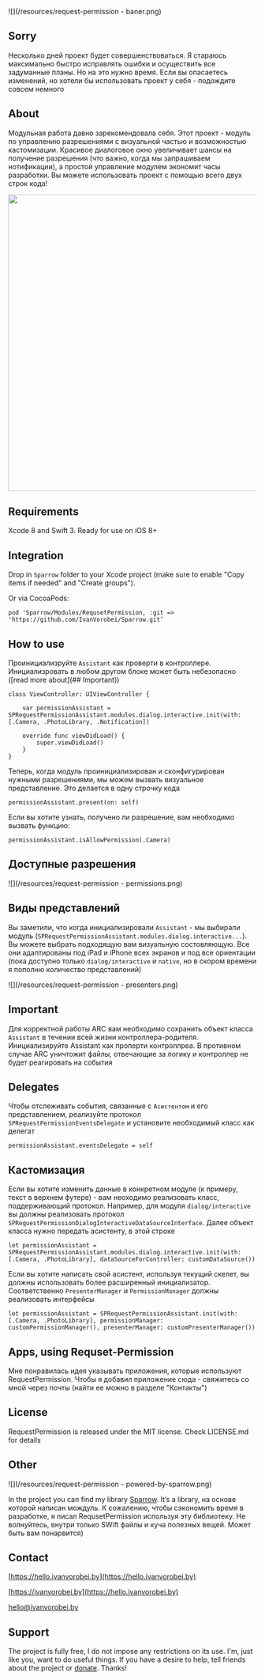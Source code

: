 ![](/resources/request-permission - baner.png)

## Sorry
Несколько дней проект будет совершенствоваться. Я стараюсь максимально быстро исправлять ошибки и осуществить все задуманные планы. Но на это нужно время. Если вы опасаетесь изменений, но хотели бы использовать проект у себя - подождите совсем немного

## About
Модульная работа давно зарекомендовала себя. Этот проект - модуль по управлению разрешениями с визуальной частью и возможностью кастомизации. Красивое диалоговое окно увеличивает шансы на получение разрешения (что важно, когда мы запрашиваем нотификации), а простой управление модулем  экономит часы разработки. Вы можете использовать проект с помощью всего двух строк кода!

<img src="https://raw.githubusercontent.com/IvanVorobei/RequestPermission/master/resources/request-permission%20-%20mockup_preview.gif" width="600">

## Requirements
Xcode 8 and Swift 3. Ready for use on iOS 8+

## Integration
Drop in `Sparrow` folder to your Xcode project (make sure to enable "Copy items if needed" and "Create groups").

Or via CocoaPods:
    
    pod 'Sparrow/Modules/RequsetPermission, :git => 'https://github.com/IvanVorobei/Sparrow.git’

## How to use
Проинициализруйте `Assistant` как проверти в контроллере. Инициализровать в любом другом блоке может быть небезопасно ([read more about](## Important))

	class ViewController: UIViewController {
    
    	var permissionAssistant = SPRequestPermissionAssistant.modules.dialog.interactive.init(with: [.Camera, .PhotoLibrary, .Notification])

    	override func viewDidLoad() {
        	super.viewDidLoad()
    	}
	}

Теперь, когда модуль проинициализирован и сконфигурирован нужными разрешениями, мы можем вызвать визуальное представление. Это делается в одну строчку кода

	permissionAssistant.present(on: self)

Если вы хотите узнать, получено ли разрешение, вам необходимо вызвать функцию:
    
    permissionAssistant.isAllowPermission(.Camera)

## Доступные разрешения

![](/resources/request-permission - permissions.png)

## Виды представлений
Вы заметили, что когда инициализировали `Assistant` - мы выбирали модуль (`SPRequestPermissionAssistant.modules.dialog.interactive...`). Вы можете выбрать подходящую вам визуальную состовляющую. Все они адаптированы под iPad и iPhone всех экранов и под все ориентации (пока доступно только `dialog/interactive` и `native`, но в скором времени я пополню количество представлений)

![](/resources/request-permission - presenters.png)

## Important
Для корректной работы ARC вам необходимо сохранить объект класса `Assistant` в течении всей жизни контроллера-родителя. Инициализируйте Аssistant как проперти контроллреа. В противном случае ARC уничтожит файлы, отвечающие за логику и контроллер не будет реагировать на события

## Delegates
Чтобы отслеживать события, связанные с `Асистентом` и его представлением, реализуйте протокол `SPRequestPermissionEventsDelegate` и установите необходимый класс как делегат

	permissionAssistant.eventsDelegate = self

## Кастомизация
Если вы хотите изменить данные в конкретном модуле (к примеру, текст в верхнем футере) - вам неоходимо реализовать класс, поддерживающий протокол. Например, для модуля `dialog/interactive` вы должны реализовать протокол `SPRequestPermissionDialogInteractiveDataSourceInterface`. Далее объект класса нужно передать асистенту, в этой строке 

	let permissionAssistant = SPRequestPermissionAssistant.modules.dialog.interactive.init(with: [.Camera, .PhotoLibrary], dataSourceForController: customDataSource())

Если вы хотите написать свой асистент, используя текущий скелет, вы должны использовать более расширенный инициализатор. Соответственно `PresenterManager` и  `PermissionManager` должны реализовать интерфейсы

	let permissionAssistant = SPRequestPermissionAssistant.init(with: [.Camera, .PhotoLibrary], permissionManager: customPermissionManager(), presenterManager: customPresenterManager())

## Apps, using Requset-Permission
Мне понравилась идея указывать приложения, которые используют RequestPermission. Чтобы я добавил приложение сюда - свяжитесь со мной через почты (найти ее можно в разделе "Контакты")

## License
RequestPermission is released under the MIT license. Check LICENSE.md for details

## Other
![](/resources/request-permission - powered-by-sparrow.png)

In the project you can find my library [Sparrow](https://github.com/IvanVorobei/Sparrow). It’s a library, на основе которой написан мождуль. К сожалению, чтобы сэкономить время в разработке, я писал RequsetPermission используя эту библиотеку. Не волнуйтесь, внутри только SWift файлы и куча полезных вещей. Может быть вам понарвится) 

## Contact
 
[https://hello.ivanvorobei.by](https://hello.ivanvorobei.by)

[https://ivanvorobei.by](https://hello.ivanvorobei.by)

hello@ivanvorobei.by

## Support
The project is fully free, I do not impose any restrictions on its use. I'm, just like you, want to do useful things. If you have a desire to help, tell friends about the project or [donate](http://ivanvorobei.by/donate). Thanks!

